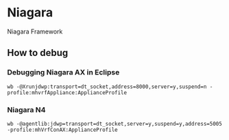 # Niagara
Niagara Framework

## How to debug
### Debugging Niagara AX in Eclipse
```
wb -@Xrunjdwp:transport=dt_socket,address=8000,server=y,suspend=n -profile:mhvrfAppliance:ApplianceProfile
```

### Niagara N4
```
wb -@agentlib:jdwp=transport=dt_socket,server=y,suspend=y,address=5005 -profile:mhVrfConAX:ApplianceProfile
```